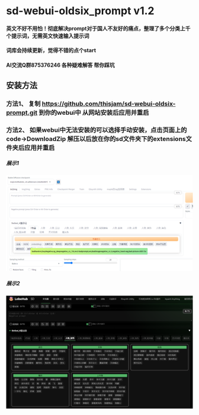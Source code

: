 ﻿# sd-webui-oldsix_prompt v1.2
#### 英文不好不用怕！彻底解决prompt对于国人不友好的痛点，整理了多个分类上千个提示词，无需英文快速输入提示词
#### 词库会持续更新，觉得不错的点个start
#### AI交流Q群875376246 各种疑难解答 帮你踩坑

## 安装方法
  ### 方法1、 复制 https://github.com/thisjam/sd-webui-oldsix-prompt.git 到你的webui中 从网站安装后应用并重启
  ### 方法2、 如果webui中无法安装的可以选择手动安装，点击页面上的code->DownloadZip 解压以后放在你的sd文件夹下的extensions文件夹后应用并重启   
  
##### 展示1  
![Image text](imgs/demo2.PNG)
##### 展示2  
![Image text](imgs/demo.PNG)
